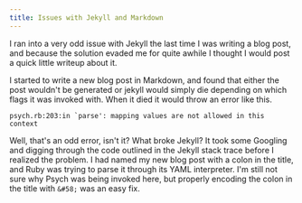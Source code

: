 ```yaml
---
title: Issues with Jekyll and Markdown
---
```


I ran into a very odd issue with Jekyll the last time I was writing a blog post,
and because the solution evaded me for quite awhile I thought I would post a
quick little writeup about it.

I started to write a new blog post in Markdown, and found that either the post
wouldn't be generated or jekyll would simply die depending on which flags it was
invoked with. When it died it would throw an error like this.

    psych.rb:203:in `parse': mapping values are not allowed in this context

Well, that's an odd error, isn't it? What broke Jekyll? It took some Googling
and digging through the code outlined in the Jekyll stack trace before I
realized the problem. I had named my new blog post with a colon in the title,
and Ruby was trying to parse it through its YAML interpreter. I'm still not sure
why Psych was being invoked here, but properly encoding the colon in the title with
`&#58;` was an easy fix.
